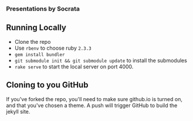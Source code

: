 ### Presentations by Socrata


## Running Locally

- Clone the repo
- Use `rbenv` to choose ruby `2.3.3`
- `gem install bundler`
- `git submodule init && git submodule update` to install the submodules
- `rake serve` to start the local server on port 4000.


## Cloning to you GitHub
If you've forked the repo, you'll need to make sure github.io is turned on, and that you've chosen a theme. A push will trigger GitHub to build the jekyll site.